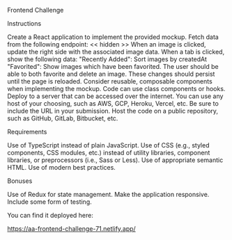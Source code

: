 
Frontend Challenge

Instructions

Create a React application to implement the provided mockup.
Fetch data from the following endpoint: << hidden >>
When an image is clicked, update the right side with the associated image data.
When a tab is clicked, show the following data:
"Recently Added": Sort images by createdAt
"Favorited": Show images which have been favorited.
The user should be able to both favorite and delete an image.
These changes should persist until the page is reloaded.
Consider reusable, composable components when implementing the mockup.
Code can use class components or hooks.
Deploy to a server that can be accessed over the internet. You can use any host of
your choosing, such as AWS, GCP, Heroku, Vercel, etc. Be sure to include the URL in
your submission.
Host the code on a public repository, such as GitHub, GitLab, Bitbucket, etc.


Requirements

Use of TypeScript instead of plain JavaScript.
Use of CSS (e.g., styled components, CSS modules, etc.) instead of utility libraries,
component libraries, or preprocessors (i.e., Sass or Less).
Use of appropriate semantic HTML.
Use of modern best practices.


Bonuses

Use of Redux for state management.
Make the application responsive.
Include some form of testing.


You can find it deployed here:

https://aa-frontend-challenge-71.netlify.app/